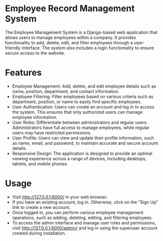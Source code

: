 # Employee Record Management System
The Employee Management System is a Django-based web application that allows users to manage employees within a company. It provides functionality to add, delete, edit, and filter employees through a user-friendly interface. The system also includes a login functionality to ensure secure access to the website.
# Features
* Employee Management: Add, delete, and edit employee details such as name, position, department, and contact information.
* Employee Filtering: Filter employees based on various criteria such as department, position, or name to easily find specific employees.
* User Authentication: Users can create an account and log in to access the system. This ensures that only authorized users can manage employee information.
* User Roles: Differentiate between administrators and regular users. Administrators have full access to manage employees, while regular users may have restricted permissions.
* User Profile: Users can view and update their profile information, such as name, email, and password, to maintain accurate and secure account details.
* Responsive Design: The application is designed to provide an optimal viewing experience across a range of devices, including desktops, tablets, and mobile phones.
# Usage
* Visit http://127.0.0.1:8000/ in your web browser.
* If you have an existing account, log in. Otherwise, click on the "Sign Up" link to create a new account.
* Once logged in, you can perform various employee management operations, such as adding, deleting, editing, and filtering employees.
* To access the admin interface and manage user roles and permissions, visit http://127.0.0.1:8000/admin/ and log in using the superuser account created during installation.
